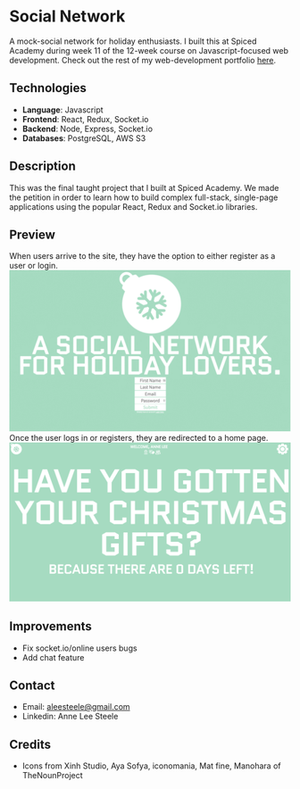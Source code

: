 # Social Network
A mock-social network for holiday enthusiasts. I built this at Spiced Academy during week 11 of the 12-week course on Javascript-focused web development. Check out the rest of my web-development portfolio [here](https://github.com/aleesteele/portfolio).

## Technologies
- **Language**: Javascript
- **Frontend**: React, Redux, Socket.io
- **Backend**: Node, Express, Socket.io
- **Databases**: PostgreSQL, AWS S3

## Description
This was the final taught project that I built at Spiced Academy. We made the petition in order to learn how to build complex full-stack, single-page applications using the popular React, Redux and Socket.io libraries.

## Preview
When users arrive to the site, they have the option to either register as a user or login.
![welcome](https://github.com/aleesteele/social-network/blob/master/public/preview/welcome.gif)
Once the user logs in or registers, they are redirected to a home page.
![home](https://github.com/aleesteele/social-network/blob/master/public/preview/home.png)

## Improvements
- Fix socket.io/online users bugs
- Add chat feature

## Contact
- Email: aleesteele@gmail.com
- Linkedin: Anne Lee Steele

## Credits
- Icons from Xinh Studio, Aya Sofya, iconomania, Mat fine, Manohara of TheNounProject
